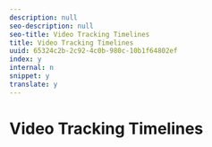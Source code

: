 ```yaml
---
description: null
seo-description: null
seo-title: Video Tracking Timelines
title: Video Tracking Timelines
uuid: 65324c2b-2c92-4c0b-980c-10b1f64802ef
index: y
internal: n
snippet: y
translate: y
---
```


# Video Tracking Timelines

